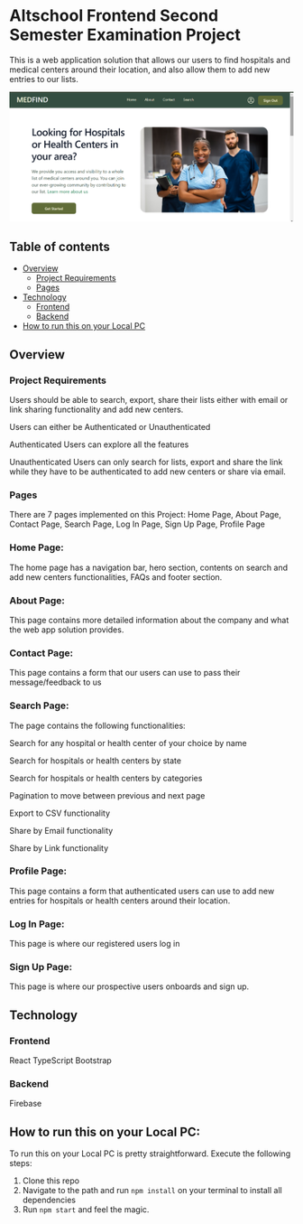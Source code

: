 # Altschool Frontend Second Semester Examination Project

This is a web application solution that allows our users to find hospitals and medical centers around their location, and also allow them to add new entries to our lists.

![alt text](image.png)

## Table of contents

- [Overview](#overview)
  - [Project Requirements](#project-requirements)
  - [Pages](#pages)
- [Technology](#process)
  - [Frontend](#frontend)
  - [Backend](#backend)
- [How to run this on your Local PC](#how-to-run-this-on-your-local-pc)


## Overview

### Project Requirements

Users should be able to search, export, share their lists either with email or link sharing functionality and add new centers.

Users can either be Authenticated or Unauthenticated

Authenticated Users can explore all the features

Unauthenticated Users can only search for lists, export and share the link while they have to be authenticated to add new centers or share via email.


### Pages
There are 7 pages implemented on this Project: Home Page, About Page, Contact Page, Search Page, Log In Page, Sign Up Page, Profile Page

### Home Page: 
The home page has a navigation bar, hero section, contents on search and add new centers functionalities, FAQs and footer section.

### About Page: 
This page contains more detailed information about the company and what the web app solution provides.

### Contact Page: 
This page contains a form that our users can use to pass their message/feedback to us

### Search Page: 
The page contains the following functionalities:

Search for any hospital or health center of your choice by name

Search for hospitals or health centers by state

Search for hospitals or health centers by categories

Pagination to move between previous and next page

Export to CSV functionality

Share by Email functionality

Share by Link functionality

### Profile Page: 
This page contains a form that authenticated users can use to add new entries for hospitals or health centers around their location.

### Log In Page: 
This page is where our registered users log in

### Sign Up Page: 
This page is where our prospective users onboards and sign up.


## Technology
### Frontend

React
TypeScript
Bootstrap

### Backend

Firebase

## How to run this on your Local PC:
To run this on your Local PC is pretty straightforward. Execute the following steps:
1. Clone this repo
2. Navigate to the path and run `npm install` on your terminal to install all dependencies
3. Run `npm start` and feel the magic.
